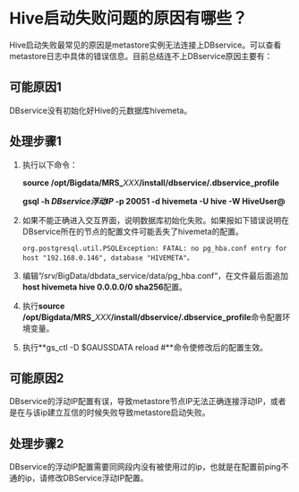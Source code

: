 # Hive启动失败问题的原因有哪些？<a name="mrs_03_0148"></a>

Hive启动失败最常见的原因是metastore实例无法连接上DBservice。可以查看metastore日志中具体的错误信息。目前总结连不上DBservice原因主要有：

## 可能原因1<a name="zh-cn_topic_0167275490_se7e9e5b0295a4053b8aa4a0957914b99"></a>

DBservice没有初始化好Hive的元数据库hivemeta。

## 处理步骤1<a name="zh-cn_topic_0167275490_s413879046ac24481af58c58cd9983db4"></a>

1.  执行以下命令：

    **source /opt/Bigdata/MRS\_**_XXX_**/install/dbservice/.dbservice\_profile**

    **gsql -h **_DBservice浮动IP_** -p 20051 -d hivemeta -U hive -W HiveUser@**

2.  如果不能正确进入交互界面，说明数据库初始化失败。如果报如下错误说明在DBservice所在的节点的配置文件可能丢失了hivemeta的配置。

    ```
    org.postgresql.util.PSQLException: FATAL: no pg_hba.conf entry for host "192.168.0.146", database "HIVEMETA"。
    ```

3.  编辑“/srv/BigData/dbdata\_service/data/pg\_hba.conf“，在文件最后面追加**host hivemeta hive 0.0.0.0/0 sha256**配置。
4.  执行**source /opt/Bigdata/MRS\_**_XXX_**/install/dbservice/.dbservice\_profile**命令配置环境变量。
5.  执行**gs\_ctl -D $GAUSSDATA reload \#**命令使修改后的配置生效。

## 可能原因2<a name="zh-cn_topic_0167275490_s3575bb96b24e4814b39e7a64ace006d4"></a>

DBservice的浮动IP配置有误，导致metastore节点IP无法正确连接浮动IP，或者是在与该ip建立互信的时候失败导致metastore启动失败。

## 处理步骤2<a name="zh-cn_topic_0167275490_s38dd22fb180b4f30a5963e4b82e54145"></a>

DBservice的浮动IP配置需要同网段内没有被使用过的ip，也就是在配置前ping不通的ip，请修改DBService浮动IP配置。

